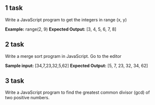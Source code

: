 ## 1 task

Write a JavaScript program to get the integers in range (x, y)

**Example:** range(2, 9)
**Expected Output:** [3, 4, 5, 6, 7, 8]

## 2 task

Write a merge sort program in JavaScript. Go to the editor

**Sample input:** [34,7,23,32,5,62]
**Expected Output:** [5, 7, 23, 32, 34, 62]

## 3 task

Write a JavaScript program to find the greatest common divisor (gcd) of two positive numbers.

